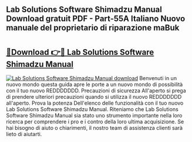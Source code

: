 ## Lab Solutions Software Shimadzu Manual Download gratuit PDF - Part-55A Italiano Nuovo manuale del proprietario di riparazione maBuk

# <h2><a href="http://dfabil.blite.top/?on=Lab+Solutions+Software+Shimadzu+Manual">🔗Download 👉🔴 Lab Solutions Software Shimadzu Manual</a></h2>

[![Lab Solutions Software Shimadzu Manual download](https://i.imgur.com/lujVjoI.png)](http://dfabil.blite.top/?on=Lab+Solutions+Software+Shimadzu+Manual)
Benvenuti in un nuovo mondo questa guida apre le porte a un nuovo mondo di possibilità con il tuo nuovo REDDDDDDD. Precauzioni di sicurezza All'aperto si prega di prendere ulteriori precauzioni quando si utilizza il nuovo REDDDDDDD all'aperto. Prova la potenza Dell'elenco delle funzionalità con il tuo nuovo Lab Solutions Software Shimadzu Manual. Riteniamo che Lab Solutions Software Shimadzu Manual sia stato uno strumento importante nella loro ricerca per comprendere i pro e i contro della loro ultima acquisizione. Se hai bisogno di aiuto o chiarimenti, il nostro team di assistenza clienti sarà lieto di aiutarti.
